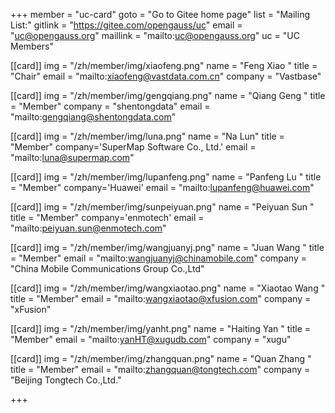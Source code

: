 ﻿+++
member = "uc-card"
goto = "Go to Gitee home page" 
list = "Mailing List:"
gitlink = "https://gitee.com/opengauss/uc"
email = "uc@opengauss.org"
maillink = "mailto:uc@opengauss.org"
uc = "UC Members"

[[card]]
img = "/zh/member/img/xiaofeng.png"
name = "Feng Xiao "
title = "Chair"
email = "mailto:xiaofeng@vastdata.com.cn"
company = "Vastbase"


[[card]]
img = "/zh/member/img/gengqiang.png"
name = "Qiang Geng "
title = "Member"
company = "shentongdata"
email = "mailto:gengqiang@shentongdata.com" 


[[card]]
img = "/zh/member/img/luna.png"
name = "Na Lun"
title = "Member"
company='SuperMap Software Co., Ltd.'
email = "mailto:luna@supermap.com" 


[[card]]
img = "/zh/member/img/lupanfeng.png"
name = "Panfeng Lu "
title = "Member"
company='Huawei'
email = "mailto:lupanfeng@huawei.com" 


[[card]]
img = "/zh/member/img/sunpeiyuan.png"
name = "Peiyuan Sun "
title = "Member"
company='enmotech'
email = "mailto:peiyuan.sun@enmotech.com" 


[[card]]
img = "/zh/member/img/wangjuanyj.png"
name = "Juan Wang "
title = "Member"
email = "mailto:wangjuanyj@chinamobile.com"
company = "China Mobile Communications Group Co.,Ltd"
 

[[card]]
img = "/zh/member/img/wangxiaotao.png"
name = "Xiaotao Wang "
title = "Member"
email = "mailto:wangxiaotao@xfusion.com"
company = "xFusion"


[[card]]
img = "/zh/member/img/yanht.png"
name = "Haiting Yan "
title = "Member"
email = "mailto:yanHT@xugudb.com"
company = "xugu"

[[card]]
img = "/zh/member/img/zhangquan.png"
name = "Quan Zhang "
title = "Member"
email = "mailto:zhangquan@tongtech.com"
company = "Beijing Tongtech Co.,Ltd."
 
+++